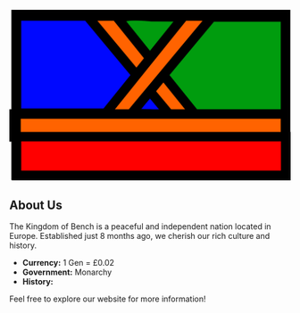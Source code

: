 
![Flag](/docs/assets/Bench.png)

## About Us

The Kingdom of Bench is a peaceful and independent nation located in Europe. Established just 8 months ago, we cherish our rich culture and history.

- **Currency:** 1 Gen = £0.02
- **Government:** Monarchy
- **History:** 

Feel free to explore our website for more information!
